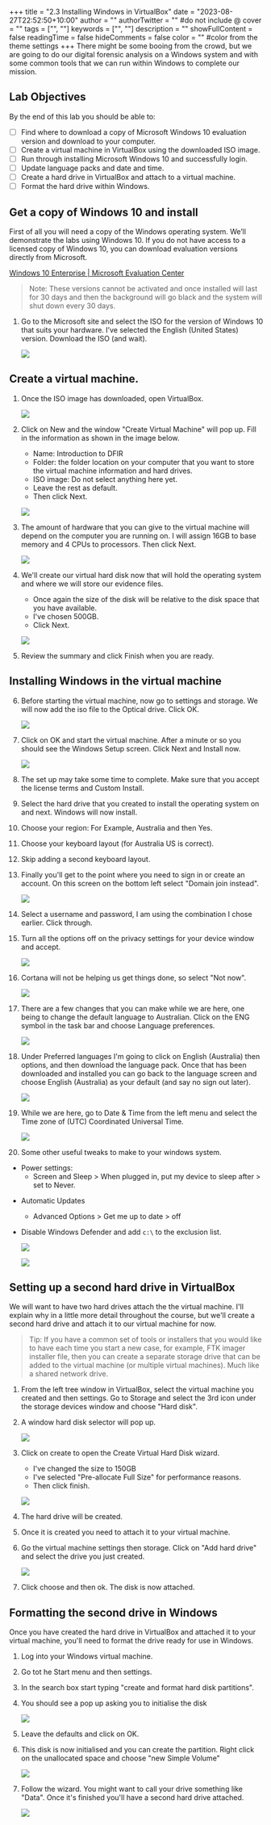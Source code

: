 +++
title = "2.3   Installing Windows in VirtualBox"
date = "2023-08-27T22:52:50+10:00"
author = ""
authorTwitter = "" #do not include @
cover = ""
tags = ["", ""]
keywords = ["", ""]
description = ""
showFullContent = false
readingTime = false
hideComments = false
color = "" #color from the theme settings
+++
There might be some booing from the crowd, but we are going to do our digital forensic analysis on a Windows system and with some common tools that we can run within Windows to complete our mission.

## Lab Objectives

By the end of this lab you should be able to:
- [ ] Find where to download a copy of Microsoft Windows 10 evaluation version and download to your computer.
- [ ] Create a virtual machine in VirtualBox using the downloaded ISO image.
- [ ] Run through installing Microsoft Windows 10 and successfully login.
- [ ] Update language packs and date and time.
- [ ] Create a hard drive in VirtualBox and attach to a virtual machine.
- [ ] Format the hard drive within Windows.

## Get a copy of Windows 10 and install

First of all you will need a copy of the Windows operating system. We’ll demonstrate the labs using Windows 10. If you do not have access to a licensed copy of Windows 10, you can download evaluation versions directly from Microsoft.

[Windows 10 Enterprise | Microsoft Evaluation Center](https://www.microsoft.com/en-us/evalcenter/evaluate-windows-10-enterprise)

> Note: These versions cannot be activated and once installed will last for 30 days and then the background will go black and the system will shut down every 30 days.

1. Go to the Microsoft site and select the ISO for the version of Windows 10 that suits your hardware. I’ve selected the English (United States) version. Download the ISO (and wait).

	![](<../images/Pasted image 20230809165733.png>)

## Create a virtual machine.

1. Once the ISO image has downloaded, open VirtualBox.
   
	![](<../images/Pasted image 20230809165923.png>)

2. Click on New and the window "Create Virtual Machine" will pop up. Fill in the information as shown in the image below.
	* Name: Introduction to DFIR
	* Folder: the folder location on your computer that you want to store the virtual machine information and hard drives.
	* ISO image: Do not select anything here yet.
	* Leave the rest as default.
	* Then click Next.
  
	![](<../images/virtual_machine_name_and_operating_system.png>)

3. The amount of hardware that you can give to the virtual machine will depend on the computer you are running on. I will assign 16GB to base memory and 4 CPUs to processors. Then click Next.
   
	![](<../images/Pasted image 20230809171658.png>)

4. We'll create our virtual hard disk now that will hold the operating system and where we will store our evidence files.
	* Once again the size of the disk will be relative to the disk space that you have available.
	* I've chosen 500GB.
	* Click Next.
  
	![](<../images/Pasted image 20230809172122.png>)

5. Review the summary and click Finish when you are ready.



## Installing Windows in the virtual machine
	
6. Before starting the virtual machine, now go to settings and storage. We will now add the iso file to the Optical drive. Click OK.
   
	![](<../images/Pasted image 20230809172939.png>)

7. Click on OK and start the virtual machine. After a minute or so you should see the Windows Setup screen. Click Next and Install now.
   
	![](<../images/Pasted image 20230809173538.png>)

8.  The set up may take some time to complete. Make sure that you accept the license terms and Custom Install.
9.  Select the hard drive that you created to install the operating system on and next. Windows will now install.
10. Choose your region: For Example, Australia and then Yes.
11. Choose your keyboard layout (for Australia US is correct).
12. Skip adding a second keyboard layout.
13. Finally you'll get to the point where you need to sign in or create an account. On this screen on the bottom left select "Domain join instead".
	
	![](<../images/Pasted image 20230809184357.png>)

14. Select a username and password, I am using the combination I chose earlier. Click through.
15. Turn all the options off on the privacy settings for your device window and accept.
	
	![](<../images/Pasted image 20230809184608.png>)

16. Cortana will not be helping us get things done, so select "Not now".
	
	![](<../images/Pasted image 20230809184914.png>)

17. There are a few changes that you can make while we are here, one being to change the default language to Australian. Click on the ENG symbol in the task bar and choose Language preferences. 
	
	![](<../images/Pasted image 20230809185844.png>)

18. Under Preferred languages I'm going to click on English (Australia) then options, and then download the language pack. Once that has been downloaded and installed you can go back to the language screen and choose English (Australia) as your default (and say no sign out later).
	
	![](<../images/Pasted image 20230809190219.png>)

19. While we are here, go to Date & Time from the left menu and select the Time zone of (UTC) Coordinated Universal Time.
	
	![](<../images/Pasted image 20230809190419.png>)

20. Some other useful tweaks to make to your windows system.
* Power settings:
    - Screen and Sleep > When plugged in, put my device to sleep after > set to Never.
- Automatic Updates
    - Advanced Options > Get me up to date > off
- Disable Windows Defender and add `c:\` to the exclusion list.
	
	![](<../images/Pasted image 20230825192115.png>)

	![](<../images/Pasted image 20230825200023.png>)

## Setting up a second hard drive in VirtualBox

We will want to have two hard drives attach the the virtual machine. I'll explain why in a little more detail throughout the course, but we'll create a second hard drive and attach it to our virtual machine for now.

> Tip: If you have a common set of tools or installers that you would like to have each time you start a new case, for example, FTK imager installer file, then you can create a separate storage drive that can be added to the virtual machine (or multiple virtual machines). Much like a shared network drive.

1. From the left tree window in VirtualBox, select the virtual machine you created and then settings. Go to Storage and select the 3rd icon under the storage devices window and choose "Hard disk".
2. A window hard disk selector will pop up.
	
	![](<../images/Pasted image 20230809191949.png>)

3. Click on create to open the Create Virtual Hard Disk wizard.
	* I've changed the size to 150GB
	* I've selected "Pre-allocate Full Size" for performance reasons.
	* Then click finish.
	
	![](<../images/Pasted image 20230809192216.png>)

4. The hard drive will be created.
5. Once it is created you need to attach it to your virtual machine.
6. Go the virtual machine settings then storage. Click on "Add hard drive" and select the drive you just created.
	
	![](<../images/Pasted image 20230825190231.png>)

7. Click choose and then ok. The disk is now attached.
## Formatting the second drive in Windows
Once you have created the hard drive in VirtualBox and attached it to your virtual machine, you'll need to format the drive ready for use in Windows.

1. Log into your Windows virtual machine.
2. Go tot he Start menu and then settings.
3. In the search box start typing "create and format hard disk partitions".
4. You should see a pop up asking you to initialise the disk
	
	![](<../images/Pasted image 20230825190604.png>)

5. Leave the defaults and click on OK.
6. This disk is now initialised and you can create the partition. Right click on the unallocated space and choose "new Simple Volume"
	
	![](<../images/Pasted image 20230825190724.png>)

7. Follow the wizard. You might want to call your drive something like "Data". Once it's finished you'll have a second hard drive attached.
	
	![](<../images/Pasted image 20230825190837.png>)
